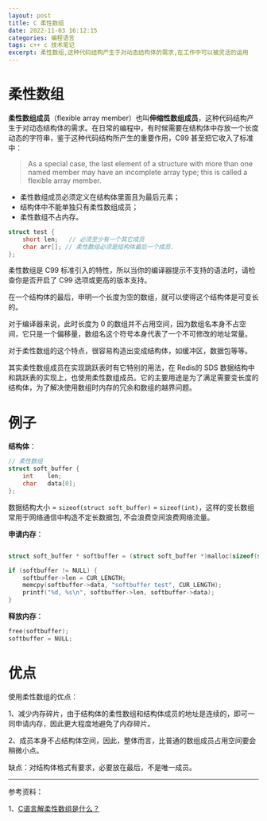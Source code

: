 ```yaml
---
layout: post
title: C 柔性数组
date: 2022-11-03 16:12:15
categories: 编程语言  
tags: c++ c 技术笔记
excerpt: 柔性数组,这种代码结构产生于对动态结构体的需求,在工作中可以被灵活的运用
---
```


# 柔性数组

**柔性数组成员**（flexible array member）也叫**伸缩性数组成员**，这种代码结构产生于对动态结构体的需求。在日常的编程中，有时候需要在结构体中存放一个长度动态的字符串，鉴于这种代码结构所产生的重要作用，C99 甚至把它收入了标准中：

> As a special case, the last element of a structure with more than one named member may have an incomplete array type; this is called a flexible array member.

-   柔性数组成员必须定义在结构体里面且为最后元素；
-   结构体中不能单独只有柔性数组成员；
-   柔性数组不占内存。

```c
struct test { 
    short len;   // 必须至少有一个其它成员     
    char arr[]; // 柔性数组必须是结构体最后一个成员.
};
```

柔性数组是 C99 标准引入的特性，所以当你的编译器提示不支持的语法时，请检查你是否开启了 C99 选项或更高的版本支持。

在一个结构体的最后，申明一个长度为空的数组，就可以使得这个结构体是可变长的。

对于编译器来说，此时长度为 0 的数组并不占用空间，因为数组名本身不占空间，它只是一个偏移量，数组名这个符号本身代表了一个不可修改的地址常量。

对于柔性数组的这个特点，很容易构造出变成结构体，如缓冲区，数据包等等。

其实柔性数组成员在实现跳跃表时有它特别的用法，在 Redis的 SDS 数据结构中和跳跃表的实现上，也使用柔性数组成员。它的主要用途是为了满足需要变长度的结构体，为了解决使用数组时内存的冗余和数组的越界问题。

# 例子

**结构体**：

```c
// 柔性数组 
struct soft_buffer {
    int    len;
    char   data[0]; 
};
```


数据结构大小 = `sizeof(struct soft_buffer)` = `sizeof(int)`，这样的变长数组常用于网络通信中构造不定长数据包, 不会浪费空间浪费网络流量。

**申请内存**：
```c++

struct soft_buffer * softbuffer = (struct soft_buffer *)malloc(sizeof(struct soft_buffer) + sizeof(char) * CUR_LENGTH);

if (softbuffer != NULL) {
	softbuffer->len = CUR_LENGTH;
	memcpy(softbuffer->data, "softbuffer test", CUR_LENGTH); 
	printf("%d, %s\n", softbuffer->len, softbuffer->data);
}
```

**释放内存**：

```c++
free(softbuffer); 
softbuffer = NULL;
```

# 优点

使用柔性数组的优点：

1、减少内存碎片，由于结构体的柔性数组和结构体成员的地址是连续的，即可一同申请内存，因此更大程度地避免了内存碎片。

2、成员本身不占结构体空间，因此，整体而言，比普通的数组成员占用空间要会稍微小点。

缺点：对结构体格式有要求，必要放在最后，不是唯一成员。







----
参考资料：

1、[C语言解柔性数组是什么？](https://cloud.tencent.com/developer/article/1764391)